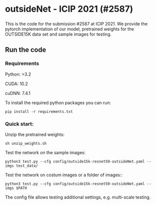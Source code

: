 # outsideNet - ICIP 2021 (#2587)
###
This is the code for the submission #2587 at ICIP 2021. 
We provide the pytorch implementation of our model, pretrained weights for the OUTSIDE15K data set and sample images for testing. 
## Run the code
### Requirements
Python: >3.2

CUDA: 10.2

cuDNN: 7.4.1

To install the required python packages you can run: 
```
pip install -r requirements.txt
```
### Quick start: 
Unzip the pretrained weights:
```
sh unzip_weights.sh
```

Test the network on the sample images:
```
python3 test.py --cfg config/outside15k-resnet50-outsideNet.yaml --imgs test_data/
```

Test the network on costum images or a folder of images::
```
python3 test.py --cfg config/outside15k-resnet50-outsideNet.yaml --imgs $PATH
```

The config file allows testing additional settings, e.g. multi-scale testing.
